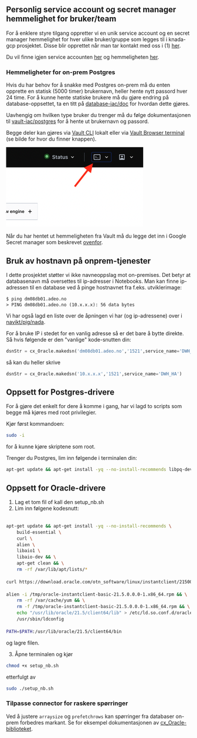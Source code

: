 
## Personlig service account og secret manager hemmelighet for bruker/team
For å enklere styre tilgang oppretter vi en unik service account og en secret manager hemmelighet for hver ulike bruker/gruppe som legges til i knada-gcp prosjektet. Disse blir opprettet når man tar kontakt med oss i (1) [her](#server-med-tilgang-til-on-prem).

Du vil finne igjen service accounten [her](https://console.cloud.google.com/iam-admin/serviceaccounts?project=knada-gcp) og hemmeligheten [her](https://console.cloud.google.com/security/secret-manager?project=knada-gcp).

### Hemmeligheter for on-prem Postgres

Hvis du har behov for å snakke med Postgres on-prem må du enten opprette en statisk (5000 timer) brukernavn, heller hente nytt passord hver 24 time.
For å kunne hente statiske brukere må du gjøre endring på database-oppsettet, ta en titt på [database-iac/doc](https://github.com/navikt/database-iac#static-credentials) for hvordan dette gjøres.

Uavhengig om hvilken type bruker du trenger må du følge dokumentasjonen til [vault-iac/postgres](https://github.com/navikt/vault-iac/blob/master/doc/databases/postgres.md#developer-access) for å hente ut brukernavn og passord.

Begge deler kan gjøres via [Vault CLI](https://www.vaultproject.io/docs/commands) lokalt eller via [Vault Browser terminal](https://vault.adeo.no) (se bilde for hvor du finner knappen).

![Vault nettleser terminal](vault-cli-browser.png)

Når du har hentet ut hemmeligheten fra Vault må du legge det inn i Google Secret manager som beskrevet [ovenfor](#credentials-og-hemmeligheter).

## Bruk av hostnavn på onprem-tjenester
I dette prosjektet støtter vi ikke navneoppslag mot on-premises.
Det betyr at databasenavn må oversettes til ip-adresser i Notebooks.
Man kan finne ip-adressen til en database ved å pinge hostnavnet fra f.eks. utviklerimage:
```
$ ping dm08db01.adeo.no
> PING dm08db01.adeo.no (10.x.x.x): 56 data bytes
```

Vi har også lagd en liste over de åpningen vi har (og ip-adressene) over i [navikt/pig/nada](https://github.com/navikt/pig/blob/master/nada/doc/knada-gcp.md#brannmur%C3%A5pninger).

For å bruke IP i stedet for en vanlig adresse så er det bare å bytte direkte.
Så hvis følgende er den "vanlige" kode-snutten din:
```python
dsnStr = cx_Oracle.makedsn('dm08db01.adeo.no','1521',service_name='DWH_HA')
```

så kan du heller skrive
```python
dsnStr = cx_Oracle.makedsn('10.x.x.x','1521',service_name='DWH_HA')
```

## Oppsett for Postgres-drivere
For å gjøre det enkelt for dere å komme i gang, har vi lagd to scripts som begge må kjøres med root privilegier.

Kjør først kommandoen:
```bash
sudo -i
```
for å kunne kjøre skriptene som root.

Trenger du Postgres, lim inn følgende i terminalen din:
```bash
apt-get update && apt-get install -yq --no-install-recommends libpq-dev
```

## Oppsett for Oracle-drivere

1) Lag et tom fil of kall den setup_nb.sh
2) Lim inn følgene kodesnutt:
```bash

apt-get update && apt-get install -yq --no-install-recommends \
    build-essential \
    curl \
    alien \
    libaio1 \
    libaio-dev && \
    apt-get clean && \
    rm -rf /var/lib/apt/lists/*

curl https://download.oracle.com/otn_software/linux/instantclient/215000/oracle-instantclient-basic-21.5.0.0.0-1.x86_64.rpm > /tmp/oracle-instantclient-basic-21.5.0.0.0-1.x86_64.rpm

alien -i /tmp/oracle-instantclient-basic-21.5.0.0.0-1.x86_64.rpm && \
    rm -rf /var/cache/yum && \
    rm -f /tmp/oracle-instantclient-basic-21.5.0.0.0-1.x86_64.rpm && \
    echo "/usr/lib/oracle/21.5/client64/lib" > /etc/ld.so.conf.d/oracle-instantclient21.5.conf && \
    /usr/sbin/ldconfig

PATH=$PATH:/usr/lib/oracle/21.5/client64/bin
```
og lagre filen.

3) Åpne terminalen og kjør 
```bash
chmod +x setup_nb.sh
```
etterfulgt av 
```bash
sudo ./setup_nb.sh
```
 
### Tilpasse connector for raskere spørringer
Ved å justere `arraysize` og `prefetchrows` kan spørringer fra databaser on-prem forbedres markant.
Se for eksempel dokumentasjonen av [cx_Oracle-biblioteket](https://cx-oracle.readthedocs.io/en/latest/user_guide/tuning.html#tuningfetch).
